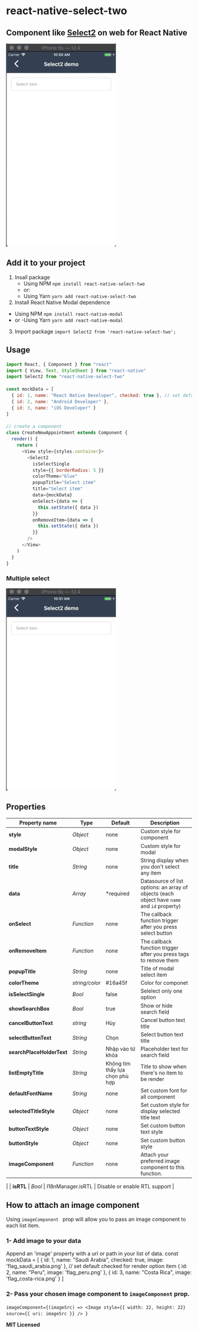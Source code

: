 # react-native-select-two

## Component like [Select2](https://select2.org/) on web for React Native

![Single select](https://raw.githubusercontent.com/xuho/demo-images/master/react-native-select2-single-select.gif)

## Add it to your project

1. Insall package
   - Using NPM
     `npm install react-native-select-two`
   - or:
   - Using Yarn
     `yarn add react-native-select-two`
2. Install React Native Modal dependence

- Using NPM
  `npm install react-native-modal`
- or
  -Using Yarn
  `yarn add react-native-modal`

3. Import package
   `import Select2 from 'react-native-select-two';`

## Usage

```javascript
import React, { Component } from "react"
import { View, Text, StyleSheet } from "react-native"
import Select2 from "react-native-select-two"

const mockData = [
  { id: 1, name: "React Native Developer", checked: true }, // set default checked for render option item
  { id: 2, name: "Android Developer" },
  { id: 3, name: "iOS Developer" }
]

// create a component
class CreateNewAppointment extends Component {
  render() {
    return (
      <View style={styles.container}>
        <Select2
          isSelectSingle
          style={{ borderRadius: 5 }}
          colorTheme="blue"
          popupTitle="Select item"
          title="Select item"
          data={mockData}
          onSelect={data => {
            this.setState({ data })
          }}
          onRemoveItem={data => {
            this.setState({ data })
          }}
        />
      </View>
    )
  }
}
```

### Multiple select

![Multiple select](https://raw.githubusercontent.com/xuho/demo-images/master/react-native-select2-multipe-select.gif)

## Properties

| Property name             | Type           | Default                         | Description                                                                                 |
| ------------------------- | -------------- | ------------------------------- | ------------------------------------------------------------------------------------------- |
| **style**                 | _Object_       | none                            | Custom style for component                                                                  |
| **modalStyle**            | _Object_       | none                            | Custom style for modal                                                                      |
| **title**                 | _String_       | none                            | String display when you don't select any item                                               |
| **data**                  | _Array_        | \*required                      | Datasource of list options: an array of objects (each object have `name` and `id` property) |
| **onSelect**              | _Function_     | none                            | The callback function trigger after you press select button                                 |
| **onRemoveItem**          | _Function_     | none                            | The callback function trigger after you press tags to remove them                           |
| **popupTitle**            | _String_       | none                            | Title of modal select item                                                                  |
| **colorTheme**            | _string/color_ | #16a45f                         | Color for componet                                                                          |
| **isSelectSingle**        | _Bool_         | false                           | Selelect only one option                                                                    |
| **showSearchBox**         | _Bool_         | true                            | Show or hide search field                                                                   |
| **cancelButtonText**      | _string_       | Hủy                             | Cancel button text title                                                                    |
| **selectButtonText**      | _String_       | Chọn                            | Select button text title                                                                    |
| **searchPlaceHolderText** | _String_       | Nhập vào từ khóa                | Placeholder text for search field                                                           |
| **listEmptyTitle**        | _String_       | Không tìm thấy lựa chọn phù hợp | Title to show when there's no item to be render                                             |
| **defaultFontName**       | _String_       | none                            | Set custom font for all component                                                           |
| **selectedTitleStyle**    | _Object_       | none                            | Set custom style for display selected title text                                            |
| **buttonTextStyle**       | _Object_       | none                            | Set custom button text style                                                                |
| **buttonStyle**           | _Object_       | none                            | Set custom button style                                                                     |
| **imageComponent**          | _Function_     | none                            | Attach your preferred image component to this function. 
|
| **isRTL**           | _Bool_       | I18nManager.isRTL                            | Disable or enable RTL support                                                                     |

## How to attach an image component
Using `imageComponent ` prop will allow you to pass an image component to each list item.
### 1- Add image to your data 
Append an 'image' property with a url or path in your list of data.
const mockData = [
  { id: 1, name: "Saudi Arabia", checked: true, image: 'flag_saudi_arabia.png' }, // set default checked for render option item
  { id: 2, name: "Peru", image: 'flag_peru.png'  },
  { id: 3, name: "Costa Rica", image: 'flag_costa-rica.png'  }
]

### 2- Pass your chosen image component to `imageComponent` prop.
`imageComponent={(imageSrc) =>
    <Image
        style={{ width: 22, height: 22}
        source={{ uri: imageSrc }}
    />
}`

**MIT Licensed**
